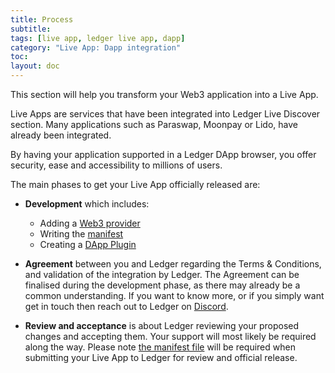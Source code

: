 ```yaml
---
title: Process
subtitle:
tags: [live app, ledger live app, dapp]
category: "Live App: Dapp integration"
toc:
layout: doc
---
```


This section will help you transform your Web3 application into a Live App.

Live Apps are services that have been integrated into Ledger Live Discover section. Many applications such as Paraswap, Moonpay or Lido, have already been integrated. 

By having your application supported in a Ledger DApp browser, you offer security, ease and accessibility to millions of users.

The main phases to get your Live App officially released are:

- **Development** which includes:
  - Adding a [Web3 provider](../dapp-customisation)
  - Writing the [manifest](../manifest)
  - Creating a [DApp Plugin](../nano-plugin/overview)
 
- **Agreement** between you and Ledger regarding the Terms & Conditions, and validation of the integration by Ledger. The Agreement can be finalised during the development phase, as there may already be a common understanding.
  If you want to know more, or if you simply want get in touch then reach out to Ledger on [Discord](https://discord.gg/Ledger).

- **Review and acceptance** is about Ledger reviewing your proposed changes and accepting them. Your support will most likely be required along the way. Please note [the manifest file](../manifest) will be required when submitting your Live App to Ledger for review and official release. 

